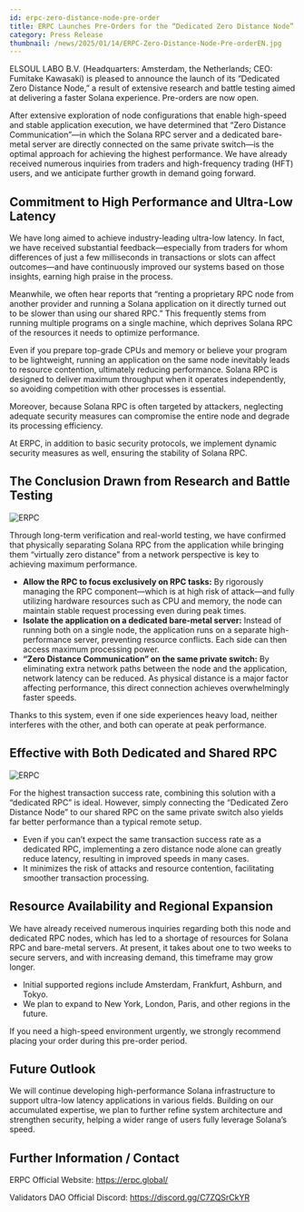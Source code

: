 ```yaml
---
id: erpc-zero-distance-node-pre-order
title: ERPC Launches Pre-Orders for the “Dedicated Zero Distance Node” to Pursue Ultimate Solana Performance
category: Press Release
thumbnail: /news/2025/01/14/ERPC-Zero-Distance-Node-Pre-orderEN.jpg
---
```


ELSOUL LABO B.V. (Headquarters: Amsterdam, the Netherlands; CEO: Fumitake Kawasaki) is pleased to announce the launch of its “Dedicated Zero Distance Node,” a result of extensive research and battle testing aimed at delivering a faster Solana experience. Pre-orders are now open.

After extensive exploration of node configurations that enable high-speed and stable application execution, we have determined that “Zero Distance Communication”—in which the Solana RPC server and a dedicated bare-metal server are directly connected on the same private switch—is the optimal approach for achieving the highest performance. We have already received numerous inquiries from traders and high-frequency trading (HFT) users, and we anticipate further growth in demand going forward.

## Commitment to High Performance and Ultra-Low Latency

We have long aimed to achieve industry-leading ultra-low latency. In fact, we have received substantial feedback—especially from traders for whom differences of just a few milliseconds in transactions or slots can affect outcomes—and have continuously improved our systems based on those insights, earning high praise in the process.

Meanwhile, we often hear reports that “renting a proprietary RPC node from another provider and running a Solana application on it directly turned out to be slower than using our shared RPC.” This frequently stems from running multiple programs on a single machine, which deprives Solana RPC of the resources it needs to optimize performance.

Even if you prepare top-grade CPUs and memory or believe your program to be lightweight, running an application on the same node inevitably leads to resource contention, ultimately reducing performance. Solana RPC is designed to deliver maximum throughput when it operates independently, so avoiding competition with other processes is essential.

Moreover, because Solana RPC is often targeted by attackers, neglecting adequate security measures can compromise the entire node and degrade its processing efficiency.

At ERPC, in addition to basic security protocols, we implement dynamic security measures as well, ensuring the stability of Solana RPC.

## The Conclusion Drawn from Research and Battle Testing

![ERPC](/news/2025/01/14/ERPCzero-distance-nodeEN.jpg)

Through long-term verification and real-world testing, we have confirmed that physically separating Solana RPC from the application while bringing them “virtually zero distance” from a network perspective is key to achieving maximum performance.

- **Allow the RPC to focus exclusively on RPC tasks:** By rigorously managing the RPC component—which is at high risk of attack—and fully utilizing hardware resources such as CPU and memory, the node can maintain stable request processing even during peak times.
- **Isolate the application on a dedicated bare-metal server:** Instead of running both on a single node, the application runs on a separate high-performance server, preventing resource conflicts. Each side can then access maximum processing power.
- **“Zero Distance Communication” on the same private switch:** By eliminating extra network paths between the node and the application, network latency can be reduced. As physical distance is a major factor affecting performance, this direct connection achieves overwhelmingly faster speeds.

Thanks to this system, even if one side experiences heavy load, neither interferes with the other, and both can operate at peak performance.

## Effective with Both Dedicated and Shared RPC

![ERPC](/news/2025/01/14/ERPCzero-distance-node-meritEN.jpg)

For the highest transaction success rate, combining this solution with a “dedicated RPC” is ideal. However, simply connecting the “Dedicated Zero Distance Node” to our shared RPC on the same private switch also yields far better performance than a typical remote setup.

- Even if you can’t expect the same transaction success rate as a dedicated RPC, implementing a zero distance node alone can greatly reduce latency, resulting in improved speeds in many cases.
- It minimizes the risk of attacks and resource contention, facilitating smoother transaction processing.

## Resource Availability and Regional Expansion

We have already received numerous inquiries regarding both this node and dedicated RPC nodes, which has led to a shortage of resources for Solana RPC and bare-metal servers. At present, it takes about one to two weeks to secure servers, and with increasing demand, this timeframe may grow longer.

- Initial supported regions include Amsterdam, Frankfurt, Ashburn, and Tokyo.
- We plan to expand to New York, London, Paris, and other regions in the future.

If you need a high-speed environment urgently, we strongly recommend placing your order during this pre-order period.

## Future Outlook

We will continue developing high-performance Solana infrastructure to support ultra-low latency applications in various fields. Building on our accumulated expertise, we plan to further refine system architecture and strengthen security, helping a wider range of users fully leverage Solana’s speed.

## Further Information / Contact

ERPC Official Website: https://erpc.global/

Validators DAO Official Discord: https://discord.gg/C7ZQSrCkYR
